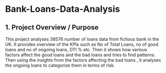 # Bank-Loans-Data-Analysis

## 1. Project Overview / Purpose
This project analyses 38576 number of loans data from fictious bank in the UK. It provides overview of the KPIs such as No of Total Loans, no of good loans and no of ongoing loans, DTI % etc. Then it shows how various factors affect the good loans and the bad loans and tries to find patterns. Then using the insights from the factors affecting the bad loans , it analyses the ongoing loans  to categorize them in terms of risk.
